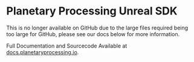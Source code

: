# Planetary Processing Unreal SDK

This is no longer available on GitHub due to the large files required being too large for GitHub, please see our docs below for more information.

Full Documentation and Sourcecode Available at [docs.planetaryprocessing.io](https://docs.planetaryprocessing.io/).
